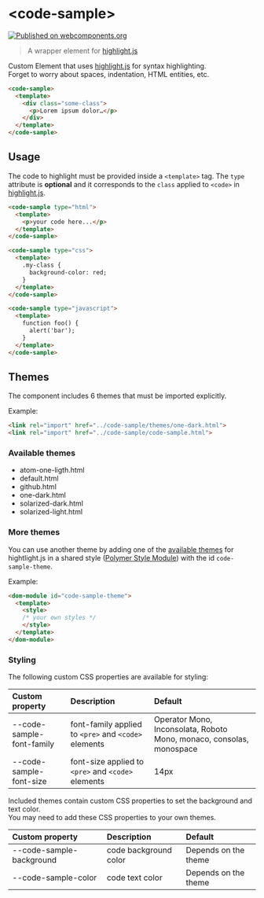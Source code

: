 # &lt;code-sample&gt;
[![Published on webcomponents.org](https://img.shields.io/badge/webcomponents.org-published-blue.svg?style=flat-square)](https://www.webcomponents.org/element/kcmr/code-sample)

> A wrapper element for [highlight.js](https://highlightjs.org/)

Custom Element that uses [highlight.js](https://highlightjs.org/) for syntax highlighting.   
Forget to worry about spaces, indentation, HTML entities, etc.

<!---
```html
<custom-element-demo>
  <template>
    <script src="../webcomponentsjs/webcomponents-lite.js"></script>
    <link rel="import" href="themes/one-dark.html">
    <link rel="import" href="code-sample.html">
    <next-code-block></next-code-block>
  </template>
</custom-element-demo>
```
-->
```html
<code-sample>
  <template>
    <div class="some-class">
      <p>Lorem ipsum dolor…</p>
    </div>
  </template>
</code-sample>
```

## Usage

The code to highlight must be provided inside a `<template>` tag.
The `type` attribute is **optional** and it corresponds to the `class` applied to `<code>` in [highlight.js](https://highlightjs.org/).

```html
<code-sample type="html">
  <template>
    <p>your code here...</p>
  </template>
</code-sample>

<code-sample type="css">
  <template>
    .my-class {
      background-color: red;
    }
  </template>
</code-sample>

<code-sample type="javascript">
  <template>
    function foo() {
      alert('bar');
    }
  </template>
</code-sample>
```

## Themes

The component includes 6 themes that must be imported explicitly.

Example:

```html
<link rel="import" href="../code-sample/themes/one-dark.html">
<link rel="import" href="../code-sample/code-sample.html">
```

### Available themes

- atom-one-ligth.html
- default.html
- github.html
- one-dark.html
- solarized-dark.html
- solarized-light.html

### More themes

You can use another theme by adding one of the [available themes](https://github.com/isagalaev/highlight.js/tree/master/src/styles) for hightlight.js in a shared style ([Polymer Style Module](https://www.polymer-project.org/1.0/docs/devguide/styling#style-modules)) with the id `code-sample-theme`.

Example:

```html
<dom-module id="code-sample-theme">
  <template>
    <style>
    /* your own styles */
    </style>
  </template>
</dom-module>
```

### Styling

The following custom CSS properties are available for styling:

| Custom property                | Description                                                  | Default      |
|:-------------------------------|:-------------------------------------------------------------|:-------------|
| --code-sample-font-family      | font-family applied to `<pre>` and `<code>` elements         | Operator Mono, Inconsolata, Roboto Mono, monaco, consolas, monospace         |
| --code-sample-font-size        | font-size applied to `<pre>` and `<code>` elements           | 14px        |


Included themes contain custom CSS properties to set the background and text color.   
You may need to add these CSS properties to your own themes.

| Custom property                | Description                             | Default     |
|:-------------------------------|:----------------------------------------|:------------|
| --code-sample-background       | code background color                   | Depends on the theme         |
| --code-sample-color            | code text color                         | Depends on the theme         |



